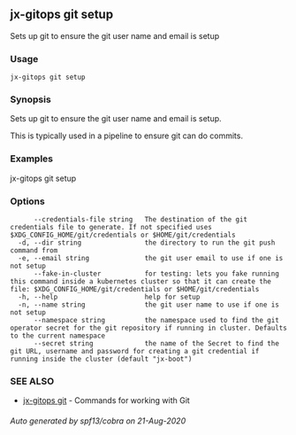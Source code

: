 ## jx-gitops git setup

Sets up git to ensure the git user name and email is setup

### Usage

```
jx-gitops git setup
```

### Synopsis

Sets up git to ensure the git user name and email is setup.
  
This is typically used in a pipeline to ensure git can do commits.

### Examples

  jx-gitops git setup

### Options

```
      --credentials-file string   The destination of the git credentials file to generate. If not specified uses $XDG_CONFIG_HOME/git/credentials or $HOME/git/credentials
  -d, --dir string                the directory to run the git push command from
  -e, --email string              the git user email to use if one is not setup
      --fake-in-cluster           for testing: lets you fake running this command inside a kubernetes cluster so that it can create the file: $XDG_CONFIG_HOME/git/credentials or $HOME/git/credentials
  -h, --help                      help for setup
  -n, --name string               the git user name to use if one is not setup
      --namespace string          the namespace used to find the git operator secret for the git repository if running in cluster. Defaults to the current namespace
      --secret string             the name of the Secret to find the git URL, username and password for creating a git credential if running inside the cluster (default "jx-boot")
```

### SEE ALSO

* [jx-gitops git](jx-gitops_git.md)	 - Commands for working with Git

###### Auto generated by spf13/cobra on 21-Aug-2020
